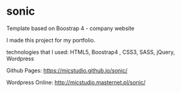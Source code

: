 # sonic

Template based on Boostrap 4 - company website

I made this project for my portfolio.

technologies that I used: HTML5, Boostrap4 , CSS3, SASS, jQuery, Wordpress

Github Pages: https://micstudio.github.io/sonic/

Wordpress Online: http://micstudio.masternet.pl/sonic/
